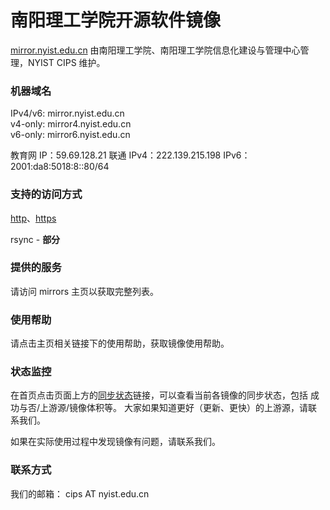 ---
---

# 南阳理工学院开源软件镜像

[mirror.nyist.edu.cn](https://mirror.nyist.edu.cn/ "https://mirror.nyist.edu.cn") 由南阳理工学院、南阳理工学院信息化建设与管理中心管理，NYIST CIPS 维护。

### 机器域名

IPv4/v6: mirror.nyist.edu.cn  
v4-only: mirror4.nyist.edu.cn  
v6-only: mirror6.nyist.edu.cn

教育网 IP：59.69.128.21
联通 IPv4：222.139.215.198
IPv6：2001:da8:5018:8::80/64

### 支持的访问方式

[http](http://mirror.nyist.edu.cn/)、[https](https://mirror.nyist.edu.cn/)

rsync - **部分**

### 提供的服务

请访问 mirrors 主页以获取完整列表。

### 使用帮助

请点击主页相关链接下的使用帮助，获取镜像使用帮助。

<!-- 欢迎您协助我们更新使用帮助，请访问[LUG 的 GitHub 项目 mirrorhelp](https://github.com/ustclug/mirrorhelp)。我们对您的帮助表示感谢。 -->

### 状态监控

在首页点击页面上方的[同步状态](https://mirror.nyist.edu.cn/status)链接，可以查看当前各镜像的同步状态，包括 成功与否/上游源/镜像体积等。 大家如果知道更好（更新、更快）的上游源，请联系我们。

如果在实际使用过程中发现镜像有问题，请联系我们。

### 联系方式

我们的邮箱： cips AT nyist.edu.cn
